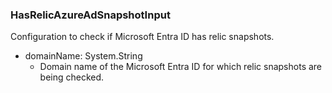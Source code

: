### HasRelicAzureAdSnapshotInput
Configuration to check if Microsoft Entra ID has relic snapshots.

- domainName: System.String
  - Domain name of the Microsoft Entra ID for which relic snapshots are being checked.
